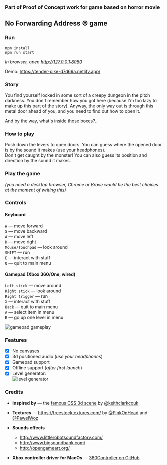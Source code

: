 ### Part of Proof of Concept work for game based on horror movie

## No Forwarding Address &copy; game

### Run
```
npm install
npm run start
```
*In browser, open http://127.0.0.1:8080*

Demo: https://tender-pike-d7d69a.netlify.app/

### Story
You find yourself locked in some sort of a
 creepy dungeon in the pitch darkness. You don't
 remember how you got here (because I'm too
 lazy to make up this part of the story). Anyway,
 the only way out is through this metal door
 ahead of you, and you need to find out how
 to open it.  
 
 And by the way, what's inside those boxes?..
 
### How to play
Push down the levers to open doors.
You can guess where the opened door is by the
sound it makes (use your headphones).  
Don't get caught by the monster! You can also
guess its position and direction by the sound
it makes.

### Play the game
_(you need a desktop browser, Chrome or Brave would be the best choices
at the moment of writing this)_

### Controls
#### Keyboard
`W` — move forward  
`S` — move backward  
`A` — move left  
`D` — move right  
`Mouse/Touchpad` — look around  
`SHIFT` — run  
`E` — interact with stuff  
`Q` — quit to main menu  

#### Gamepad (Xbox 360/One, wired)
`Left stick` — move around  
`Right stick` — look around  
`Right trigger` — run  
`X` — interact with stuff  
`Back` — quit to main menu  
`A` — select item in menu  
`B` — go up one level in menu  

![gamepad gameplay](./assets/screencapture-001.gif)

### Features
- [x] No canvases
- [x] 3d positioned audio (_use your headphones_)
- [x] Gamepad support
- [x] Offline support (_after first launch_)
- [x] Level generator:  
![level generator](./assets/screencapture-002-level.gif)

### Credits
* **Inspired by** — the [famous CSS 3d scene](http://keithclark.co.uk/labs/css-fps/)
by [@keithclarkcouk](https://twitter.com/keithclarkcouk)
* **Textures** — https://freestocktextures.com/
by [@PinkOnHead](https://twitter.com/pinkonhead)
and [@PawelWoz](https://twitter.com/PawelWoz)
* **Sounds effects**  
  * http://www.littlerobotsoundfactory.com/
  * http://www.bigsoundbank.com/
  * http://opengameart.org/

* **Xbox controller driver for MacOs** —
[360Controller on GitHub](https://github.com/360Controller/360Controller'>)
